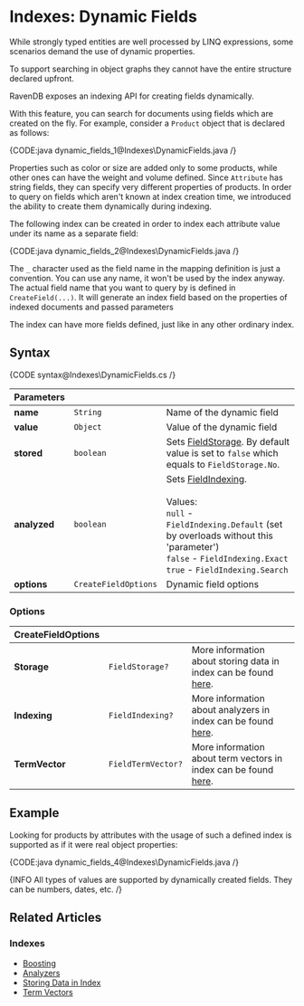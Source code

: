 # Indexes: Dynamic Fields

While strongly typed entities are well processed by LINQ expressions, some scenarios demand the use of dynamic properties. 

To support searching in object graphs they cannot have the entire structure declared upfront. 

RavenDB exposes an indexing API for creating fields dynamically.

With this feature, you can search for documents using fields which are created on the fly. For example, consider a `Product` object that is declared as follows:

{CODE:java dynamic_fields_1@Indexes\DynamicFields.java /}

Properties such as color or size are added only to some products, while other ones can have the weight and volume defined. Since `Attribute` has string fields, they can specify very different properties of products.
In order to query on fields which aren't known at index creation time, we introduced the ability to create them dynamically during indexing.

The following index can be created in order to index each attribute value under its name as a separate field:

{CODE:java dynamic_fields_2@Indexes\DynamicFields.java /}

The `_` character used as the field name in the mapping definition is just a convention. You can use any name, it won't be used by the index anyway. The actual field name
that you want to query by is defined in `CreateField(...)`. It will generate an index field based on the properties of indexed documents and passed parameters 

The index can have more fields defined, just like in any other ordinary index.


## Syntax

{CODE syntax@Indexes\DynamicFields.cs /}

| Parameters | | |
| ------------- | ------------- | ----- |
| **name** | `String` | Name of the dynamic field |
| **value** | `Object` | Value of the dynamic field |
| **stored** | `boolean` | Sets [FieldStorage](../indexes/storing-data-in-index). By default value is set to `false` which equals to `FieldStorage.No`. |
| **analyzed** | `boolean` | Sets [FieldIndexing](../indexes/using-analyzers).<br/><br/>Values:<br/>`null` - `FieldIndexing.Default` (set by overloads without this 'parameter')<br/>`false` - `FieldIndexing.Exact`<br/>`true` - `FieldIndexing.Search` |
| **options** | `CreateFieldOptions` | Dynamic field options |

### Options

| CreateFieldOptions | | |
| ------------- | ------------- | ----- |
| **Storage** | `FieldStorage?` | More information about storing data in index can be found [here](../indexes/storing-data-in-index). |
| **Indexing** | `FieldIndexing?` | More information about analyzers in index can be found [here](../indexes/using-analyzers). |
| **TermVector** | `FieldTermVector?` | More information about term vectors in index can be found [here](../indexes/using-term-vectors). |

## Example

Looking for products by attributes with the usage of such a defined index is supported as if it were real object properties:

{CODE:java dynamic_fields_4@Indexes\DynamicFields.java /}

{INFO All types of values are supported by dynamically created fields. They can be numbers, dates, etc. /}

## Related Articles

### Indexes

- [Boosting](../indexes/boosting)
- [Analyzers](../indexes/using-analyzers)
- [Storing Data in Index](../indexes/storing-data-in-index)
- [Term Vectors](../indexes/using-term-vectors)
